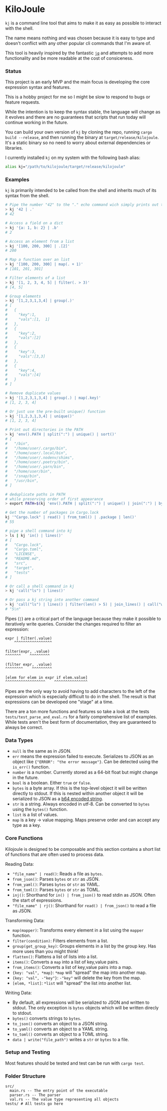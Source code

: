 # KiloJoule

`kj` is a command line tool that aims to make it as easy as possible to interact with the shell.

The name means nothing and was chosen because it is easy to type and doesn't conflict with any other popular cli commands that I'm aware of.

This tool is heavily inspired by the fantastic [`jq`](https://github.com/jqlang/jq) and attempts to add more functionality and be more readable at the cost of consiceness.

### Status

This project is an early MVP and the main focus is developing the core expression syntax and features.

This is a hobby project for me so I might be slow to respond to bugs or feature requests.

While the intention is to keep the syntax stable, the language will change as it evolves and there are no guarantees that scripts that run today will continue working in the future.

You can build your own version of `kj` by cloning the repo, running `cargo build --release`, and then running the binary at `target/release/kilojoule`. It's a static binary so no need to worry about external dependencies or libraries.

I currently installed `kj` on my system with the following bash alias:

```sh
alias kj="/path/to/kilojoule/target/release/kilojoule"
```

### Examples

`kj` is primarily intended to be called from the shell and inherits much of its syntax from the shell.

```sh
# Pipe the number "42" to the "." echo command wich simply prints out the input
> kj '42 | .'
# 42

# Access a field on a dict
> kj '{a: 1, b: 2} | .b'
# 2

# Access an element from a list
> kj '[100, 200, 300] | .[2]'
# 200

# Map a function over an list
> kj '[100, 200, 300] | map(. + 1)'
# [101, 201, 301]

# Filter elements of a list
> kj '[1, 2, 3, 4, 5] | filter(. > 3)'
# [4, 5]

# Group elements
> kj '[1,2,3,1,3,4] | group(.)'
# [
#   {
#     "key":1,
#     "vals":[1,  1]
#   },
#   {
#     "key":2,
#     "vals":[2]
#   },
#   {
#     "key":3,
#     "vals":[3,3]
#   },
#   {
#     "key":4,
#     "vals":[4]
#   }
# ]

# Remove duplicate values
> kj '[1,2,3,1,3,4] | group(.) | map(.key)'
# [1, 2, 3, 4]

# Or just use the pre-built unique() function
> kj '[1,2,3,1,3,4] | unique()'
# [1, 2, 3, 4]

# Print out directories in the PATH
> kj 'env().PATH | split(":") | unique() | sort()'
# [
#   "/bin",
#   "/home/user/.cargo/bin",
#   "/home/user/.local/bin",
#   "/home/user/.nodenv/shims",
#   "/home/user/.poetry/bin",
#   "/home/user/.yarn/bin",
#   "/home/user/bin",
#   "/snap/bin",
#   "/usr/bin",
# ]

# deduplicate paths in PATH
# while preserving order of first appearance
> export PATH=$(kj 'env().PATH | split(":") | unique() | join(":") | bytes()')

# Get the number of packages in Cargo.lock
kj '"Cargo.lock" | read() | from_toml() | .package | len()'
# 55

# pipe a shell command into kj
> ls | kj 'in() | lines()'
# [
#   "Cargo.lock",
#   "Cargo.toml",
#   "LICENSE",
#   "README.md",
#   "src",
#   "target",
#   "tests"
# ]

# Or call a shell command in kj
> kj 'call("ls") | lines()'

# Or pass a kj string into another command
> kj 'call("ls") | lines() | filter(len() > 5) | join_lines() | call("wc", "-l")'
# "5\n"
```

Pipes (`|`) are a critical part of the language because they make it possible to iteratively write queries. Consider the changes required to filter an expression:

```
expr | filter(.value)
    ^^^^^^^^^^^^^^^^^

filter(expr, .value)
^^^^^^^    ^^^^^^^^^

(filter expr, .value)
^^^^^^^^    ^^^^^^^^^

[elem for elem in expr if elem.value]
^^^^^^^^^^^^^^^^^^    ^^^^^^^^^^^^^^^
```

Pipes are the only way to avoid having to add characters to the left of the expression which is especially difficult to do in the shell. The result is that expressions can be developed one "stage" at a time.

There are a ton more functions and features so take a look at the tests `tests/test_parse_and_eval.rs` for a fairly comprehensive list of examples.
While tests aren't the best form of documentation, they are guaranteed to always be correct.

### Data Types

- `null` is the same as in JSON.
- `err` means the expression failed to execute. Serializes to JSON as an object like `{"ERROR": "the error message"}`. Can be detected using the `is_err()` function.
- `number` is a number. Currently stored as a 64-bit float but might change in the future.
- `bool` is a boolean. Either `true` or `false`.
- `bytes` is a byte array. If this is the top-level object it will be written directly to stdout. If this is nested within another object it will be serialized to JSON as a [b64 encoded string](https://en.wikipedia.org/wiki/Base64).
- `str` is a string. Always encoded in utf-8. Can be converted to `bytes` using the `bytes()` function.
- `list` is a list of values.
- `map` is a key -> value mapping. Maps preserve order and can accept any type as a key.

### Core Functions

Kilojoule is designed to be composable and this section contains a short list of functions that are often used to process data.

Reading Data:

- `"file_name" | read()`: Reads a file as `bytes`.
- `from_json()`: Parses `bytes` or `str` as JSON.
- `from_yaml()`: Parses `bytes` or `str` as YAML.
- `from_toml()`: Parses `bytes` or `str` as TOML.
- `inj()`: Shorthand for `in() | from_json()` to read stdin as JSON. Often the start of expressions.
- `"file_name" | rj()`: Shorthand for `read() | from_json()` to read a file as JSON.

Transforming Data:

- `map(mapper)`: Transforms every element in a list using the `mapper` function.
- `filter(condition)`: Filters elements from a list.
- `group(get_group_key)`: Groups elements in a list by the group key. Has more uses than you might think!
- `flatten()`: Flattens a list of lists into a list.
- `items()`: Converts a `map` into a list of key,value pairs.
- `from_items()`: Converts a list of key,value pairs into a map.
- `{key: "val", *map}`: `*map` will "spread" the map into another map.
- `{key: "val", -"key"}`: `-"key"` will delete the key from the map.
- `[elem, *list]`: `*list` will "spread" the list into another list.

Writing Data:

- By default, all expressions will be serialized to JSON and written to stdout. The only exception is `bytes` objects which will be written direcly to stdout.
- `bytes()` converts strings to `bytes`.
- `to_json()` converts an object to a JSON string.
- `to_yaml()` converts an object to a YAML string.
- `to_toml()` converts an object to a TOML string.
- `data | write("file_path")` writes a `str` or `bytes` to a file.

### Setup and Testing

Most features should be tested and test can be run with `cargo test`.

### Folder Structure

```
src/
  main.rs -- The entry point of the executable
  parser.rs -- The parser
  val.rs -- The value type representing all objects
tests/ # All tests go here
```
